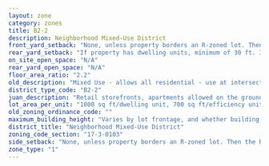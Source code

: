 ```yaml
---
layout: zone
category: zones
title: B2-2
description: Neighborhood Mixed-Use District
front_yard_setback: "None, unless property borders an R-zoned lot. Then the front setback must be at least 50% of the R lot&#39;s front setback. (See 17-3-0404.)"
rear_yard_setback: "If property has dwelling units, minimum of 30 ft. If its rear property line borders the side property line of an R-zoned lot, the rear setback must equal the side setback of the R-zoned lot. If rear line borders the R lot&#39;s rear line, setback must be at least 16 ft."
on_site_open_space: "N/A"
rear_yard_open_space: "N/A"
floor_area_ratio: "2.2"
old_description: "Mixed Use - allows all residential - use at intersections &amp; on low traffic &amp; low volume streets."
district_type_code: "B2-2"
juan_description: "Retail storefronts, apartments allowed on the ground floor. Intended to spur development in commercial corridors with low demand for retail."
lot_area_per_unit: "1000 sq ft/dwelling unit, 700 sq ft/efficiency unit, 700 sq ft/SRO unit"
old_zoning_ordinance_code: ""
maximum_building_height: "Varies by lot frontage, and whether building has ground-floor commercial space. (See 17-3-0408)"
district_title: "Neighborhood Mixed-Use District"
zoning_code_section: "17-3-0103"
side_setback: "None, unless property borders an R-zoned lot. Then the R lot&#39;s front setback applies."
zone_type: "1"
---
```

